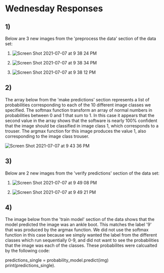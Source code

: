 # Wednesday Responses

## 1) 
Below are 3 new images from the 'preprocess the data' section of the data set:

1. ![Screen Shot 2021-07-07 at 9 38 24 PM](https://user-images.githubusercontent.com/60228369/125006211-97354b80-e02b-11eb-9c3a-17681b45d13d.png)

2. ![Screen Shot 2021-07-07 at 9 38 34 PM](https://user-images.githubusercontent.com/60228369/125006213-98667880-e02b-11eb-8647-b9e149ce31a2.png)

3. ![Screen Shot 2021-07-07 at 9 38 12 PM](https://user-images.githubusercontent.com/60228369/125006218-9997a580-e02b-11eb-9ff7-5f79b16fd0a7.png)

## 2) 
The array below from the 'make predictions' section represents a list of probabilities corresponding to each of the 10 different image classes we specified. The softmax function transform an array of normal numbers in probabilities between 0 and 1 that sum to 1. In this case it appears that the second value in the array shows that the software is nearly 100% confident that the image should be classified in image class 1, which corresponds to a trouser. The argmax function for this image produces the value 1, also corresponding to the image class trouser.

![Screen Shot 2021-07-07 at 9 43 36 PM](https://user-images.githubusercontent.com/60228369/125006996-5f2f0800-e02d-11eb-92b1-f938f440c5cf.png)


## 3) 
Below are 2 new images from the 'verify predictions' section of the data set:

1. ![Screen Shot 2021-07-07 at 9 49 08 PM](https://user-images.githubusercontent.com/60228369/125007254-d795c900-e02d-11eb-886d-90cf3ab9e519.png)

2. ![Screen Shot 2021-07-07 at 9 49 21 PM](https://user-images.githubusercontent.com/60228369/125007255-d795c900-e02d-11eb-826a-be68ad742299.png)

## 4) 
The image below from the 'train model' section of the data shows that the model predicted the image was an ankle boot. This matches the label '9' that was produced by the argmax function. We did not use the softmax function in this case because we simply wanted the label from the different classes which run sequentially 0-9, and did not want to see the probabilities that the image was each of the classes. These probabilites were calcualted by the following code: 

predictions_single = probability_model.predict(img)
print(predictions_single).

